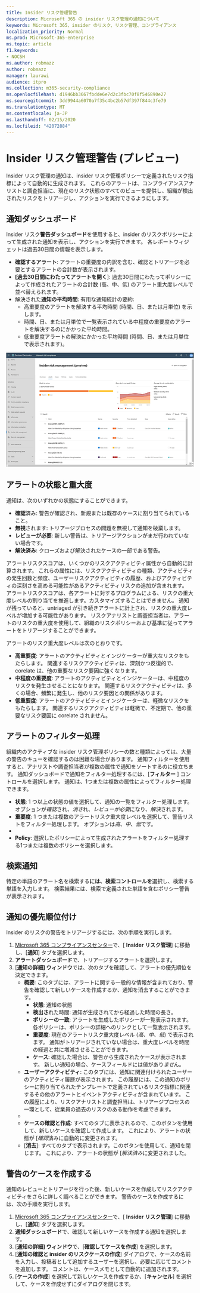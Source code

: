 ```yaml
---
title: Insider リスク管理警告
description: Microsoft 365 の insider リスク管理の通知について
keywords: Microsoft 365、insider のリスク、リスク管理、コンプライアンス
localization_priority: Normal
ms.prod: Microsoft-365-enterprise
ms.topic: article
f1.keywords:
- NOCSH
ms.author: robmazz
author: robmazz
manager: laurawi
audience: itpro
ms.collection: m365-security-compliance
ms.openlocfilehash: d1946bb3667fbdde6e7d2c3fbc70f8f546890e27
ms.sourcegitcommit: 3dd9944a6070a7f35c4bc2b57df397f844c3fe79
ms.translationtype: MT
ms.contentlocale: ja-JP
ms.lasthandoff: 02/15/2020
ms.locfileid: "42072884"
---
```

# <a name="insider-risk-management-alerts-preview"></a>Insider リスク管理警告 (プレビュー)

Insider リスク管理の通知は、insider リスク管理ポリシーで定義されたリスク指標によって自動的に生成されます。 これらのアラートは、コンプライアンスアナリストと調査担当に、現在のリスク状態のすべてのビューを提供し、組織が検出されたリスクをトリアージし、アクションを実行できるようにします。

## <a name="alert-dashboard"></a>通知ダッシュボード

Insider リスク**警告ダッシュボード**を使用すると、insider のリスクポリシーによって生成された通知を表示し、アクションを実行できます。 各レポートウィジェットは過去30日間の情報を表示します。

- **確認するアラート**: アラートの重要度の内訳を含む、確認とトリアージを必要とするアラートの合計数が表示されます。
- **[過去30日間にわたってアラートを開く**]: 過去30日間にわたってポリシーによって作成されたアラートの合計数 (高、中、低) のアラート重大度レベルで並べ替えられます。
- 解決された**通知の平均時間**: 有用な通知統計の要約:
    - 高重要度のアラートを解決する平均時間 (時間、日、または月単位) を示します。
    - 時間、日、または月単位で一覧表示されている中程度の重要度のアラートを解決するのにかかった平均時間。
    - 低重要度アラートの解決にかかった平均時間 (時間、日、または月単位で表示されます)。

![Insider リスク管理アラートダッシュボード](../media/insider-risk-alerts-dashboard.png)

## <a name="alert-status-and-severity"></a>アラートの状態と重大度

通知は、次のいずれかの状態にすることができます。

- **確認**済み: 警告が確認され、新規または既存のケースに割り当てられていること。
- **無視**されます: トリアージプロセスの問題を無視して通知を破棄します。
- **レビューが必要**: 新しい警告は、トリアージアクションがまだ行われていない場合です。
- **解決済み**: クローズおよび解決されたケースの一部である警告。

アラートリスクスコアは、いくつかのリスクアクティビティ属性から自動的に計算されます。 これらの属性には、リスクアクティビティの種類、アクティビティの発生回数と頻度、ユーザーリスクアクティビティの履歴、およびアクティビティの深刻さを高める可能性があるアクティビティリスクの追加が含まれます。 アラートリスクスコアは、各アラートに対するプログラムによる、リスクの重大度レベルの割り当てを推進します。カスタマイズすることはできません。 通知が残っていると、untriaged が引き続きアラートに計上され、リスクの重大度レベルが増加する可能性があります。 リスクアナリストと調査担当者は、アラートのリスクの重大度を使用して、組織のリスクポリシーおよび基準に従ってアラートをトリアージすることができます。

アラートのリスク重大度レベルは次のとおりです。

- **高重要度**: アラートのアクティビティとインジケーターが重大なリスクをもたらします。 関連するリスクアクティビティは、深刻かつ反復的で、corelate は、他の重要なリスク要因に強くなります。
- **中程度の重要度**: アラートのアクティビティとインジケーターは、中程度のリスクを発生させることになります。 関連するリスクアクティビティは、多くの場合、頻繁に発生し、他のリスク要因との関係があります。
- **低重要度**: アラートのアクティビティとインジケーターは、軽微なリスクをもたらします。 関連するリスクアクティビティは軽微で、不定期で、他の重要なリスク要因に corelate されません。

## <a name="filter-alerts"></a>アラートのフィルター処理

組織内のアクティブな insider リスク管理ポリシーの数と種類によっては、大量の警告のキューを確認するのは困難な場合があります。 通知フィルターを使用すると、アナリストや調査担当者が複数の属性で通知をソートするのに役立ちます。 通知ダッシュボードで通知をフィルター処理するには、[**フィルター** ] コントロールを選択します。 通知は、1つまたは複数の属性によってフィルター処理できます。

- **状態**: 1 つ以上の状態の値を選択して、通知の一覧をフィルター処理します。 オプションが*確認*され、*消さ*れ、*レビューが必要*になり、*解決*されます。
- **重要度**: 1 つまたは複数のアラートリスク重大度レベルを選択して、警告リストをフィルター処理します。 オプションは*高*、*中*、*低*です。
- [**検出時刻**]: 通知が作成された開始日と終了日を選択します。
- **Policy**: 選択したポリシーによって生成されたアラートをフィルター処理する1つまたは複数のポリシーを選択します。

## <a name="search-alerts"></a>検索通知

特定の単語のアラート名を検索する**には、検索コントロールを**選択し、検索する単語を入力します。 検索結果には、検索で定義された単語を含むポリシー警告が表示されます。

## <a name="triage-alerts"></a>通知の優先順位付け

Insider のリスクの警告をトリアージするには、次の手順を実行します。

1. [Microsoft 365 コンプライアンスセンター](https://compliance.microsoft.com)で、[ **Insider リスク管理**] に移動し、[**通知**] タブを選択します。
2. **アラートダッシュボード**で、トリアージするアラートを選択します。
3. [**通知の詳細] ウィンドウ**では、次のタブを確認して、アラートの優先順位を決定できます。
    - **概要**: このタブには、アラートに関する一般的な情報が含まれており、警告を確認して新しいケースを作成するか、通知を消去することができます。
        - **状態**: 通知の状態
        - **検出さ**れた時間: 通知が生成されてから経過した時間の長さ。
        - **ポリシーの一致**: アラートを生成したポリシーが一覧表示されます。 各ポリシーは、ポリシーの詳細へのリンクとして一覧表示されます。
        - **重要度**: 現在のアラートリスク重大度レベル (*高*、*中*、*低*) で表示されます。 通知がトリアージされていない場合は、重大度レベルを時間の経過と共に増減させることができます。
        - **ケース**: 確認した場合は、警告から生成されたケースが表示されます。 新しい通知の場合、ケースフィールドには値があり*ませ*ん。
    - **ユーザーアクティビティ**: このタブには、通知に関連付けられたユーザーのアクティビティ履歴が表示されます。 この履歴には、この通知のポリシーに割り当てられたテンプレートで定義されているリスク指標に関連するその他のアラートとイベントアクティビティが含まれています。 この履歴により、リスクアナリストと調査担当は、トリアージプロセスの一環として、従業員の過去のリスクのある動作を考慮できます。
    - [**ユーザープロファイル**]: このタブには、通知に割り当てられた従業員に関する一般情報が表示されます。
    - **ケースの確認と作成**: すべてのタブに表示されるので、このボタンを使用して、新しいケースを確認して作成します。 これにより、アラートの状態が [*確認*済みに自動的に変更されます。
    - [**消去**]: すべてのタブで表示されます。このボタンを使用して、通知を閉じます。 これにより、アラートの状態が [*解決済み*に変更されました。

## <a name="create-a-case-for-an-alert"></a>警告のケースを作成する

通知のレビューとトリアージを行った後、新しいケースを作成してリスクアクティビティをさらに詳しく調べることができます。 警告のケースを作成するには、次の手順を実行します。

1. [Microsoft 365 コンプライアンスセンター](https://compliance.microsoft.com)で、[ **Insider リスク管理**] に移動し、[**通知**] タブを選択します。
2. **通知ダッシュボード**で、確認して新しいケースを作成する通知を選択します。
3. [**通知の詳細] ウィンドウ**で、[**確認してケースを作成**] を選択します。
4. [**通知の確認と insider のリスクケースの作成**] ダイアログで、ケースの名前を入力し、投稿者として追加するユーザーを選択し、必要に応じてコメントを追加します。 コメントは、ケースメモとして自動的に追加されます。
5. [**ケースの作成**] を選択して新しいケースを作成するか、[**キャンセル**] を選択して、ケースを作成せずにダイアログを閉じます。
